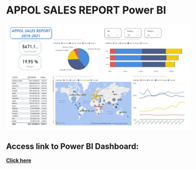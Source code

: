 # APPOL SALES REPORT Power BI

![Dashboard](https://github.com/pombo7676/APPOL-SALES-REPORT-POWER-BI/blob/main/Data/Dashboard.JPG)

## Access link to Power BI Dashboard:

[**Click here**](https://app.powerbi.com/view?r=eyJrIjoiMzc5ODc3M2UtZGJmNS00YjMyLTk5NDQtMmE4MGY3MGFmZmU2IiwidCI6ImI0YjIzZDcxLTJjNGYtNDI2YS04NDZhLTcxNTgwYjMyNTBmMCIsImMiOjh9)
